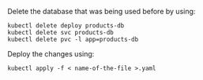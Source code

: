 Delete the database that was being used before by using:

```
kubectl delete deploy products-db
kubectl delete svc products-db
kubectl delete pvc -l app=products-db
```
Deploy the changes using:
```
kubectl apply -f < name-of-the-file >.yaml
```


